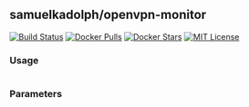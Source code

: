 ## samuelkadolph/openvpn-monitor

[![Build Status](https://img.shields.io/travis/samuelkadolph/docker-openvpn-monitor.svg)](https://travis-ci.com/samuelkadolph/docker-openvpn-monitor/ "Build Status")
[![Docker Pulls](https://img.shields.io/docker/pulls/samuelkadolph/openvpn-monitor.svg?style=flat)](https://hub.docker.com/r/samuelkadolph/openvpn-monitor/ "Docker Pulls")
[![Docker Stars](https://img.shields.io/docker/stars/samuelkadolph/openvpn-monitor.svg?style=flat)](https://hub.docker.com/r/samuelkadolph/openvpn-monitor/ "Docker Stars")
[![MIT License](https://img.shields.io/github/license/samuelkadolph/docker-openvpn-monitor.svg?style=flat)](https://github.com/samuelkadolph/docker-openvpn-monitor/blob/master/LICENSE "MIT License")

### Usage

```
```

### Parameters
